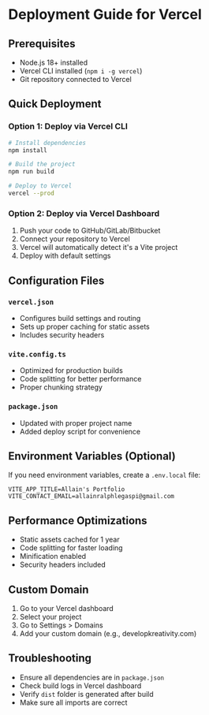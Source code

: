 # Deployment Guide for Vercel

## Prerequisites

- Node.js 18+ installed
- Vercel CLI installed (`npm i -g vercel`)
- Git repository connected to Vercel

## Quick Deployment

### Option 1: Deploy via Vercel CLI

```bash
# Install dependencies
npm install

# Build the project
npm run build

# Deploy to Vercel
vercel --prod
```

### Option 2: Deploy via Vercel Dashboard

1. Push your code to GitHub/GitLab/Bitbucket
2. Connect your repository to Vercel
3. Vercel will automatically detect it's a Vite project
4. Deploy with default settings

## Configuration Files

### `vercel.json`

- Configures build settings and routing
- Sets up proper caching for static assets
- Includes security headers

### `vite.config.ts`

- Optimized for production builds
- Code splitting for better performance
- Proper chunking strategy

### `package.json`

- Updated with proper project name
- Added deploy script for convenience

## Environment Variables (Optional)

If you need environment variables, create a `.env.local` file:

```
VITE_APP_TITLE=Allain's Portfolio
VITE_CONTACT_EMAIL=allainralphlegaspi@gmail.com
```

## Performance Optimizations

- Static assets cached for 1 year
- Code splitting for faster loading
- Minification enabled
- Security headers included

## Custom Domain

1. Go to your Vercel dashboard
2. Select your project
3. Go to Settings > Domains
4. Add your custom domain (e.g., developkreativity.com)

## Troubleshooting

- Ensure all dependencies are in `package.json`
- Check build logs in Vercel dashboard
- Verify `dist` folder is generated after build
- Make sure all imports are correct
